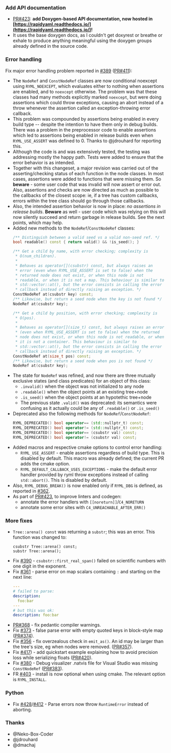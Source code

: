 ### Add API documentation

- [PR#423](https://github.com/biojppm/rapidyaml/pull/423): **add Doxygen-based API documentation, now hosted in [https://rapidyaml.readthedocs.io/](https://rapidyaml.readthedocs.io/)!**
- It uses the base doxygen docs, as I couldn't get doxyrest or breathe or exhale to produce anything meaningful using the doxygen groups already defined in the source code.


### Error handling

Fix major error handling problem reported in [#389](https://github.com/biojppm/rapidyaml/issues/389) ([PR#411](https://github.com/biojppm/rapidyaml/pull/411)):

  - The `NodeRef` and `ConstNodeRef` classes are now conditional noexcept using `RYML_NOEXCEPT`, which evaluates either to nothing when assertions are enabled, and to `noexcept` otherwise. The problem was that these classes had many methods explicitly marked `noexcept`, but were doing assertions which could throw exceptions, causing an abort instead of a throw whenever the assertion called an exception-throwing error callback.
  - This problem was compounded by assertions being enabled in every build type -- despite the intention to have them only in debug builds. There was a problem in the preprocessor code to enable assertions which led to assertions being enabled in release builds even when `RYML_USE_ASSERT` was defined to 0. Thanks to @jdrouhard for reporting this.
  - Although the code is and was extensively tested, the testing was addressing mostly the happy path. Tests were added to ensure that the error behavior is as intended.
  - Together with this changeset, a major revision was carried out of the asserting/checking status of each function in the node classes. In most cases, assertions were added to functions that were missing them. So **beware** - some user code that was invalid will now assert or error out. Also, assertions and checks are now directed as much as possible to the callbacks of the closest scope: ie, if a tree has custom callbacks, errors within the tree class should go through those callbacks.
  - Also, the intended assertion behavior is now in place: *no assertions in release builds*. **Beware** as well - user code which was relying on this will now silently succeed and return garbage in release builds. See the next points, which may help.
  - Added new methods to the `NodeRef`/`ConstNodeRef` classes:
    ```c++
    /** Distinguish between a valid seed vs a valid non-seed ref. */
    bool readable() const { return valid() && !is_seed(); }

    /** Get a child by name, with error checking; complexity is
     * O(num_children).
     *
     * Behaves as operator[](csubstr) const, but always raises an
     * error (even when RYML_USE_ASSERT is set to false) when the
     * returned node does not exist, or when this node is not
     * readable, or when it is not a map. This behaviour is similar to
     * std::vector::at(), but the error consists in calling the error
     * callback instead of directly raising an exception. */
    ConstNodeRef at(csubstr key) const;
    /** Likewise, but return a seed node when the key is not found */
    NodeRef at(csubstr key);

    /** Get a child by position, with error checking; complexity is
     * O(pos).
     *
     * Behaves as operator[](size_t) const, but always raises an error
     * (even when RYML_USE_ASSERT is set to false) when the returned
     * node does not exist, or when this node is not readable, or when
     * it is not a container. This behaviour is similar to
     * std::vector::at(), but the error consists in calling the error
     * callback instead of directly raising an exception. */
    ConstNodeRef at(size_t pos) const;
    /** Likewise, but return a seed node when pos is not found */
    NodeRef at(csubstr key);
    ```
  - The state for `NodeRef` was refined, and now there are three mutually exclusive states (and class predicates) for an object of this class:
    - `.invalid()` when the object was not initialized to any node
    - `.readable()` when the object points at an existing tree+node
    - `.is_seed()` when the object points at an hypotethic tree+node
    - The previous state `.valid()` was deprecated: its semantics were confusing as it actually could be any of `.readable()` or `.is_seed()`
  - Deprecated also the following methods for `NodeRef`/`ConstNodeRef`:
    ```c++
    RYML_DEPRECATED() bool operator== (std::nullptr_t) const;
    RYML_DEPRECATED() bool operator!= (std::nullptr_t) const;
    RYML_DEPRECATED() bool operator== (csubstr val) const;
    RYML_DEPRECATED() bool operator!= (csubstr val) const;
    ```
  - Added macros and respective cmake options to control error handling:
    - `RYML_USE_ASSERT` - enable assertions regardless of build type. This is disabled by default. This macro was already defined; the current PR adds the cmake option.
    - `RYML_DEFAULT_CALLBACK_USES_EXCEPTIONS` - make the default error handler provided by ryml throw exceptions instead of calling `std::abort()`. This is disabled by default.
  - Also, `RYML_DEBUG_BREAK()` is now enabled only if `RYML_DBG` is defined, as reported in [#362](https://github.com/biojppm/rapidyaml/issues/362).
  - As part of [PR#423](https://github.com/biojppm/rapidyaml/pull/423), to improve linters and codegen:
    - annotate the error handlers with `[[noreturn]]`/`C4_NORETURN`
    - annotate some error sites with `C4_UNREACHABLE_AFTER_ERR()`


### More fixes

- `Tree::arena() const`  was returning a `substr`; this was an error. This function was changed to:
  ```
  csubstr Tree::arena() const;
  substr Tree::arena();
  ```
- Fix [#390](https://github.com/biojppm/rapidyaml/pull/390) - `csubstr::first_real_span()` failed on scientific numbers with one digit in the exponent.
- Fix [#361](https://github.com/biojppm/rapidyaml/pull/361) - parse error on map scalars containing `:` and starting on the next line:
  ```yaml
  ---
  # failed to parse:
  description:
    foo:bar
  ---
  # but this was ok:
  description: foo:bar
  ```
- [PR#368](https://github.com/biojppm/rapidyaml/pull/368) - fix pedantic compiler warnings.
- Fix [#373](https://github.com/biojppm/rapidyaml/issues/373) - false parse error with empty quoted keys in block-style map ([PR#374](https://github.com/biojppm/rapidyaml/pull/374)).
- Fix [#356](https://github.com/biojppm/rapidyaml/issues/356) - fix overzealous check in `emit_as()`. An id may be larger than the tree's size, eg when nodes were removed. ([PR#357](https://github.com/biojppm/rapidyaml/pull/357)).
- Fix [#417](https://github.com/biojppm/rapidyaml/issues/417)) - add quickstart example explaining how to avoid precision loss while serializing floats ([PR#420](https://github.com/biojppm/rapidyaml/pull/420)).
- Fix [#380](https://github.com/biojppm/rapidyaml/issues/380) - Debug visualizer .natvis file for Visual Studio was missing `ConstNodeRef` ([PR#383](https://github.com/biojppm/rapidyaml/issues/383)).
- FR [#403](https://github.com/biojppm/rapidyaml/issues/403) - install is now optional when using cmake. The relevant option is `RYML_INSTALL`.


### Python

- Fix [#428](https://github.com/biojppm/rapidyaml/issues/428)/[#412](https://github.com/biojppm/rapidyaml/discussions/412) - Parse errors now throw `RuntimeError` instead of aborting.



### Thanks

- @Neko-Box-Coder
- @jdrouhard
- @dmachaj
